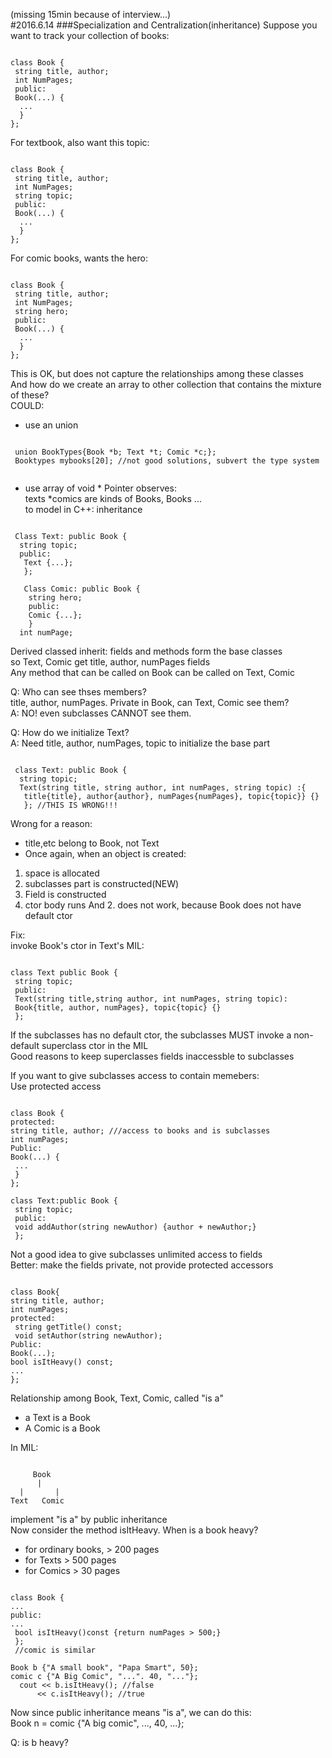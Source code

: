 (missing 15min because of interview...) </br>
#2016.6.14
###Specialization and Centralization(inheritance)
Suppose you want to track your collection of books:
<pre><code>
class Book {
 string title, author;
 int NumPages;
 public:
 Book(...) {
  ...
  }
};
</code></pre>
For textbook, also want this topic:
<pre><code>
class Book {
 string title, author;
 int NumPages;
 string topic;
 public:
 Book(...) {
  ...
  }
};
</code></pre>
For comic books, wants the hero:
<pre><code>
class Book {
 string title, author;
 int NumPages;
 string hero;
 public:
 Book(...) {
  ...
  }
};
</code></pre>
This is OK, but does not capture the relationships among these classes </br>
And how do we create an array to other collection that contains the mixture of these? </br>
COULD: 
 - use an union
 <pre><code>
 union BookTypes{Book *b; Text *t; Comic *c;};
 Booktypes mybooks[20]; //not good solutions, subvert the type system
 </code></pre>
 
- use array of void *
Pointer observes: </br>
texts *comics are kinds of Books, Books ... </br>
to model in C++: inheritance
 <pre><code>
 Class Text: public Book {
  string topic;
  public:
   Text {...};
   };
   
   Class Comic: public Book {
    string hero;
    public:
    Comic {...};
    }
  int numPage;
</code></pre>

Derived classed inherit: fields and methods form the base classes </br>
so Text, Comic get title, author, numPages fields </br>
Any method that can be called on Book can be called on Text, Comic

Q: Who can see thses members? </br>
title, author, numPages. Private in Book, can Text, Comic see them? </br>
A: NO! even subclasses CANNOT see them.

Q: How do we initialize Text? </br>
A: Need title, author, numPages, topic to initialize the base part
 <pre><code>
 class Text: public Book {
  string topic;
  Text(string title, string author, int numPages, string topic) :{
   title{title}, author{author}, numPages{numPages}, topic{topic}} {}
   }; //THIS IS WRONG!!!
</code></pre>
Wrong for a reason:
- title,etc belong to Book, not Text
- Once again, when an object is created:
 1. space is allocated
 2. subclasses part is constructed(NEW)
 3. Field is constructed
 4. ctor body runs
And 2. does not work, because Book does not have default ctor

Fix: </br>
invoke Book's ctor in Text's MIL:
<pre><code> 
class Text public Book {
 string topic;
 public:
 Text(string title,string author, int numPages, string topic): 
 Book{title, author, numPages}, topic{topic} {}
 };
</code></pre>
If the subclasses has no default ctor, the subclasses MUST invoke a non-default superclass ctor in the MIL </br>
Good reasons to keep superclasses fields inaccessble to subclasses

If you want to give subclasses access to contain memebers:  </br>
Use protected access
<pre><code>
class Book {
protected:
string title, author; ///access to books and is subclasses
int numPages;
Public:
Book(...) {
 ...
 }
};

class Text:public Book {
 string topic;
 public:
 void addAuthor(string newAuthor) {author + newAuthor;}
 };
</code></pre>
Not a good idea to give subclasses unlimited access to fields </br>
Better:
make the fields private, not provide protected accessors
<pre><code>
class Book{
string title, author;
int numPages;
protected:
 string getTitle() const;
 void setAuthor(string newAuthor);
Public:
Book(...);
bool isItHeavy() const;
...
};
</code></pre>
Relationship among Book, Text, Comic, called "is a"
- a Text is a Book
- A Comic is a Book

In MIL:
<pre><code>
     Book
      |
  |       |
Text   Comic
</code></pre>


implement "is a" by public inheritance </br>
Now consider the method isItHeavy. When is a book heavy?
- for ordinary books, > 200 pages
- for Texts > 500 pages
- for Comics > 30 pages

<pre><code>
class Book {
...
public:
...
 bool isItHeavy()const {return numPages > 500;}
 }; 
 //comic is similar

Book b {"A small book", "Papa Smart", 50};
comic c {"A Big Comic", "...". 40, "..."};
  cout << b.isItHeavy(); //false
      << c.isItHeavy(); //true
</code></pre>

Now since public inheritance means "is a", we can do this: </br>
Book n = comic {"A big comic", ..., 40, ...};

Q: is b heavy? </br>
